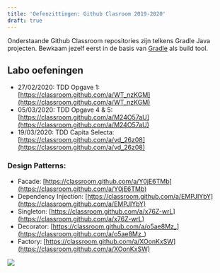 ```yaml
---
title: 'Oefenzittingen: Github Clasroom 2019-2020'
draft: true
---
```


Onderstaande Github Classroom repositories zijn telkens Gradle Java projecten. Bewkaam jezelf eerst in de basis van [Gradle](/dependency-management/gradle) als build tool.

## <a name="oef"></a>Labo oefeningen

- 27/02/2020: TDD Opgave 1: [https://classroom.github.com/a/WT_nzKGM](https://classroom.github.com/a/WT_nzKGM)
- 05/03/2020: TDD Opgave 4 & 5: [https://classroom.github.com/a/M24O57aU](https://classroom.github.com/a/M24O57aU)
- 19/03/2020: TDD Capita Selecta: [https://classroom.github.com/a/vd_26z08](https://classroom.github.com/a/vd_26z08)

### Design Patterns:

- Facade: [https://classroom.github.com/a/Y0jE6TMb](https://classroom.github.com/a/Y0jE6TMb)
- Dependency Injection: [https://classroom.github.com/a/EMPJIYbY](https://classroom.github.com/a/EMPJIYbY)
- Singleton: [https://classroom.github.com/a/x76Z-wrL](https://classroom.github.com/a/x76Z-wrL)
- Decorator: [https://classroom.github.com/a/o5ae8Mz_](https://classroom.github.com/a/o5ae8Mz_)
- Factory: [https://classroom.github.com/a/XOonKxSW](https://classroom.github.com/a/XOonKxSW)

![](/img/classroom-201920.jpg)
